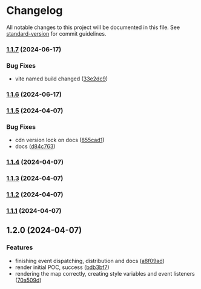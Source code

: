 # Changelog

All notable changes to this project will be documented in this file. See [standard-version](https://github.com/conventional-changelog/standard-version) for commit guidelines.

### [1.1.7](https://github.com/LuizJarduli/brazil-map/compare/v1.1.6...v1.1.7) (2024-06-17)


### Bug Fixes

* vite named build changed ([33e2dc9](https://github.com/LuizJarduli/brazil-map/commit/33e2dc9977bd47339af3d1708e2d838e55bd09a9))

### [1.1.6](https://github.com/LuizJarduli/brazil-map/compare/v1.1.5...v1.1.6) (2024-06-17)

### [1.1.5](https://github.com/LuizJarduli/brazil-mentioned/compare/v1.1.3...v1.1.5) (2024-04-07)

### Bug Fixes

* cdn version lock on docs ([855cad1](https://github.com/LuizJarduli/brazil-mentioned/commit/855cad16ebd4d0f20afcc007d9b4ff9cfe70fd87))
* docs ([d84c763](https://github.com/LuizJarduli/brazil-mentioned/commit/d84c763a1c35c2f7ba4c04c0716dc839f79b8aaa))

### [1.1.4](https://github.com/LuizJarduli/brazil-mentioned/compare/v1.1.3...v1.1.4) (2024-04-07)

### [1.1.3](https://github.com/LuizJarduli/brazil-mentioned/compare/v1.1.2...v1.1.3) (2024-04-07)

### [1.1.2](https://github.com/LuizJarduli/brazil-mentioned/compare/v1.1.1...v1.1.2) (2024-04-07)

### [1.1.1](https://github.com/LuizJarduli/brazil-mentioned/compare/v1.2.0...v1.1.1) (2024-04-07)

## 1.2.0 (2024-04-07)

### Features

* finishing event dispatching, distribution and docs ([a8f09ad](https://github.com/LuizJarduli/brazil-mentioned/commit/a8f09ade93456c3f9438cc440674428e89319366))
* render initial POC, success ([bdb3bf7](https://github.com/LuizJarduli/brazil-mentioned/commit/bdb3bf758607e47aae099a95d1e86db5c9fb44c9))
* rendering the map correctly, creating style variables and event listeners ([70a509d](https://github.com/LuizJarduli/brazil-mentioned/commit/70a509d7829f3a89db46bb20cad2a43861d6c7e7))
